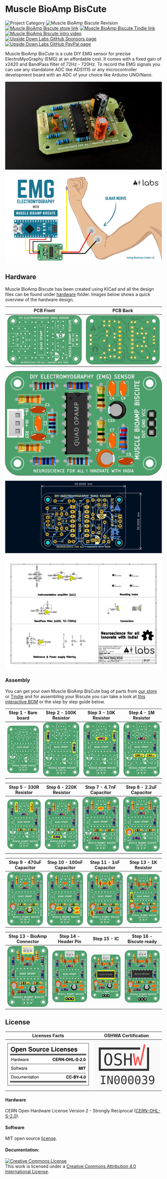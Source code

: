 # Muscle BioAmp BisCute

![Project Category](https://img.shields.io/badge/Category-Bioelectronics/Neuroscience-gold) 
![Muscle BioAmp Biscute Revision](https://img.shields.io/badge/Version-0.1-success)
[![Muscle BioAmp Biscute store link](https://img.shields.io/badge/Buy-Store_(India)-white)](https://store.upsidedownlabs.tech/product/muscle-bioamp-biscute-diy/)
[![Muscle BioAmp Biscute Tindie link](https://img.shields.io/badge/Buy-Tindie-cyan)](https://www.tindie.com/products/upsidedownlabs/muscle-bioamp-biscute-diy-muscle-sensor/)
[![Muscle BioAmp Biscute intro video ](https://img.shields.io/badge/Intro-YouTube-red)](https://www.youtube.com/watch?v=ujFsAE0E0nk) 
[![Upside Down Labs GitHub Sponsors page ](https://img.shields.io/badge/Support-GitHub_Sponsor-00B5AC)](https://github.com/sponsors/upsidedownlabs) 
[![Upside Down Labs GitHub PayPal page](https://img.shields.io/badge/Support-PayPal-00B5AC)](https://paypal.me/upsidedownlabs)

Muscle BioAmp BisCute is a cute DIY EMG sensor for precise ElectroMyoGraphy (EMG) at an affordable cost. It comes with a fixed gain of x2420 and BandPass filter of 72Hz - 720Hz. To record the EMG signals you can use any standalone ADC like ADS1115 or any microcontroller development board with an ADC of your choice like Arduino UNO/Nano.

![Upside Down Labs BioAmp EXG Pill Assembled](graphics/board/MuscleBioAmpBisCute.jpg)

![Upside Down Labs BioAmp EXG Pill Assembled](graphics/ElectrodePlacementExample.jpg)



## Hardware

Muscle BioAmp Biscute has been created using KiCad and all the design files can be found under [hardware](hardware/) folder. Images below shows a quick overview of the hardware design.

| PCB Front           |  PCB Back |
| :-------------------------: | :-------------------------: |
| ![Upside Down Labs Muscle BioAmp BisCute front](graphics/board/front.png)  | ![Upside Down Labs Muscle BioAmp BisCute back](graphics/board/back.png) |

![Upside Down Labs Muscle BioAmp BisCute front annotated](graphics/board/annotated.png)

![Upside Down Labs Muscle BioAmp BisCute dimensions](graphics/board/dimensions.png)

![Upside Down Labs Muscle BioAmp BisCute schematic](graphics/schematic.png)

### Assembly

You can get your own Muscle BioAmp BisCute bag of parts from [our store](https://store.upsidedownlabs.tech/product/muscle-bioamp-biscute-diy/) or [Tindie](https://www.tindie.com/products/upsidedownlabs/muscle-bioamp-biscute-diy-muscle-sensor/) and for assembling your Biscute you can take a look at [this interactive BOM](https://upsidedownlabs.github.io/Muscle-BioAmp-BisCute/) or the step by step guide below. 

| Step 1 - Bare board | Step 2 - 100K Resistor | Step 3 - 10K Resistor| Step 4 - 1M Resistor|
| :----: | :----: | :----: | :----: |
| ![](graphics/Assembly/pngs/001_Board.png)|![](graphics/Assembly/pngs/002_100K_Resistor.png)|![](graphics/Assembly/pngs/003_10K_Resistors.png)|![](graphics/Assembly/pngs/004_1M_Resistors.png)|

| Step 5 - 330R Resistor | Step 6 - 220K Resistor | Step 7 - 4.7nF Capacitor | Step 8 - 2.2uF Capacitor |
| :----: | :----: | :----: | :----: |
| ![](graphics/Assembly/pngs/005_330R_Resistors.png)|![](graphics/Assembly/pngs/006_220K_Resistor.png)|![](graphics/Assembly/pngs/007_4.7nF_Capacitor.png)|![](graphics/Assembly/pngs/008_2.2uF_Capacitor.png)|

| Step 9 - 470uF Capacitor | Step 10 - 100nF Capacitor | Step 11 - 1nF Capacitor | Step 13 - 1K Resistor |
| :----: | :----: | :----: | :----: |
| ![](graphics/Assembly/pngs/009_470uF_Capacitor.png)|![](graphics/Assembly/pngs/010_100nF_Capacitors.png)|![](graphics/Assembly/pngs/011_1nF_Capacitors.png)|![](graphics/Assembly/pngs/012_1K_Resistor.png)|

| Step 13 - BioAmp Connector | Step 14 - Header Pin | Step 15 - IC | Step 16 - Biscute ready |
| :----: | :----: | :----: | :----: |
| ![](graphics/Assembly/pngs/013_Connector.png)|![](graphics/Assembly/pngs/014_HeaderPin.png)|![](graphics/Assembly/pngs/015_IC.png)|![](graphics/Assembly/pngs/016_BisCute.png)|

## License

| Licenses Facts              |  OSHWA Certification |
| :-------------------------: | :-------------------------: |
| <a href="LICENSE.md"><img src="graphics/misc/Licenses_facts.svg" width="400" alt="Open Source Licenses Facts"/></a>  | <a href="https://certification.oshwa.org/in000039.html"><img src="graphics/misc/OSHW_mark_IN000039.svg" width="300" alt="Open Source Hardware Certification mark"/></a> | 

#### Hardware
CERN Open Hardware License Version 2 - Strongly Reciprocal ([CERN-OHL-S-2.0](https://spdx.org/licenses/CERN-OHL-S-2.0.html)).

#### Software
MIT open source [license](http://opensource.org/licenses/MIT).

#### Documentation:
<a rel="license" href="http://creativecommons.org/licenses/by/4.0/"><img alt="Creative Commons License" style="border-width:0" src="https://i.creativecommons.org/l/by/4.0/88x31.png" /></a><br />This work is licensed under a <a rel="license" href="http://creativecommons.org/licenses/by/4.0/">Creative Commons Attribution 4.0 International License</a>.
